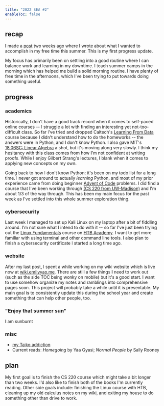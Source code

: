 ```yaml
---
title: "2022 SEA #2"
enableToc: false
---
```

## recap
I made a [post](/2022-sea1) two weeks ago where I wrote about what I wanted to accomplish in my free time this summer. This is my first progress update.

My focus has primarily been on settling into a good routine where I can balance work and learning in my downtime. I teach summer camps in the morning which has helped me build a solid morning routine. I have plenty of free time in the afternoons, which I've been trying to put towards doing something useful.

## progress
### academics
Historically, I don't have a good track record when it comes to self-paced online courses -- I struggle a lot with finding an interesting yet not-too-difficult class. So far I've tried and dropped Caltech's [Learning From Data](https://work.caltech.edu/telecourse) course because I didn't understand how to do the homeworks -- the answers were in Python, and I don't know Python. I also gave MIT's [18.06SC: Linear Algebra](https://openlearninglibrary.mit.edu/courses/course-v1:OCW+18.06SC+2T2019/about) a shot, but it's moving along very slowly. I think my hesitancy with this class comes from how I'm not confident at writing proofs. While I enjoy Gilbert Strang's lectures, I blank when it comes to applying new concepts on my own.

Going back to how I don't know Python: it's been on my todo list for a long time. I never got around to actually *learning* Python, and most of my prior experience came from doing beginner [Advent of Code](https://adventofcode.com/) problems. I did find a course that I've been working through [(CS 220 from UW-Madison)](http://msyamkumar.com/cs220/s20/schedule.html) and I'm about 1/3 of the way through. This has been my main focus for the past week as I've settled into this whole summer exploration thing.

### cybersecurity
Last week I managed to set up Kali Linux on my laptop after a bit of fiddling around. I'm not sure what I intend to do with it -- so far I've just been trying out the [Linux Fundamentals](https://academy.hackthebox.com/course/preview/linux-fundamentals) course on [HTB Academy](https://academy.hackthebox.com/). I want to get more familiar with using terminal and other command line tools. I also plan to finish a cybersecurity certificate I started a long time ago.

### website
After my last post, I spent a while working on my wiki website which is live now at [wiki.emilyyao.me](https://wiki.emilyyao.me). There are still a few things I need to work out (such as the side TOC being wonky on mobile) but it's a good start. I want to use somehow organize my notes and ramblings into comprehensive pages soon. This project will probably take a while until it is presentable. My main goal is to consistently update this during the school year and create something that can help other people, too.

### "Enjoy that summer sun"
I am sunburnt

### misc
- [my Taiko addiction](https://youtu.be/QbPj5vfprIQ)
- Current reads: *Homegoing* by Yaa Gyasi; *Normal People* by Sally Rooney

## plan
My first goal is to finish the CS 220 course which might take a bit longer than two weeks. I'd also like to finish both of the books I'm currently reading. Other side goals include: finishing the Linux course with HTB, cleaning up my old calculus notes on my wiki, and exiting my house to do something other than drive to work.